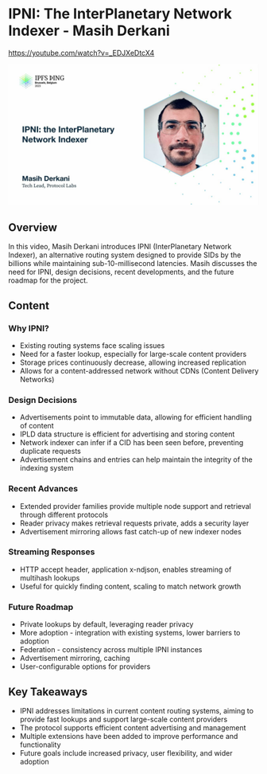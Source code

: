 # IPNI: The InterPlanetary Network Indexer - Masih Derkani

<https://youtube.com/watch?v=_EDJXeDtcX4>

![image for IPNI: the InterPlanetary Network Indexer - Masih Derkani](/thing23/_EDJXeDtcX4.jpg)

## Overview

In this video, Masih Derkani introduces IPNI (InterPlanetary Network Indexer), an alternative routing system designed to provide SIDs by the billions while maintaining sub-10-millisecond latencies. Masih discusses the need for IPNI, design decisions, recent developments, and the future roadmap for the project.

## Content

### Why IPNI?

- Existing routing systems face scaling issues
- Need for a faster lookup, especially for large-scale content providers
- Storage prices continuously decrease, allowing increased replication
- Allows for a content-addressed network without CDNs (Content Delivery Networks)

### Design Decisions

- Advertisements point to immutable data, allowing for efficient handling of content
- IPLD data structure is efficient for advertising and storing content
- Network indexer can infer if a CID has been seen before, preventing duplicate requests
- Advertisement chains and entries can help maintain the integrity of the indexing system

### Recent Advances

- Extended provider families provide multiple node support and retrieval through different protocols
- Reader privacy makes retrieval requests private, adds a security layer
- Advertisement mirroring allows fast catch-up of new indexer nodes

### Streaming Responses

- HTTP accept header, application x-ndjson, enables streaming of multihash lookups
- Useful for quickly finding content, scaling to match network growth

### Future Roadmap

- Private lookups by default, leveraging reader privacy
- More adoption - integration with existing systems, lower barriers to adoption
- Federation - consistency across multiple IPNI instances
- Advertisement mirroring, caching
- User-configurable options for providers

## Key Takeaways

- IPNI addresses limitations in current content routing systems, aiming to provide fast lookups and support large-scale content providers
- The protocol supports efficient content advertising and management
- Multiple extensions have been added to improve performance and functionality
- Future goals include increased privacy, user flexibility, and wider adoption